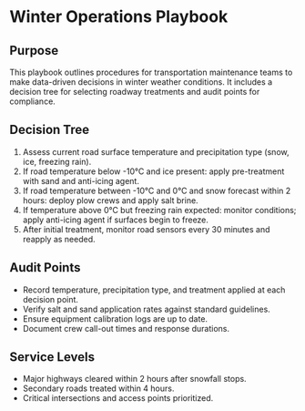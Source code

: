 # Winter Operations Playbook

## Purpose
This playbook outlines procedures for transportation maintenance teams to make data-driven decisions in winter weather conditions. It includes a decision tree for selecting roadway treatments and audit points for compliance.

## Decision Tree
1. Assess current road surface temperature and precipitation type (snow, ice, freezing rain).
2. If road temperature below -10°C and ice present: apply pre-treatment with sand and anti-icing agent.
3. If road temperature between -10°C and 0°C and snow forecast within 2 hours: deploy plow crews and apply salt brine.
4. If temperature above 0°C but freezing rain expected: monitor conditions; apply anti-icing agent if surfaces begin to freeze.
5. After initial treatment, monitor road sensors every 30 minutes and reapply as needed.

## Audit Points
- Record temperature, precipitation type, and treatment applied at each decision point.
- Verify salt and sand application rates against standard guidelines.
- Ensure equipment calibration logs are up to date.
- Document crew call-out times and response durations.

## Service Levels
- Major highways cleared within 2 hours after snowfall stops.
- Secondary roads treated within 4 hours.
- Critical intersections and access points prioritized.
